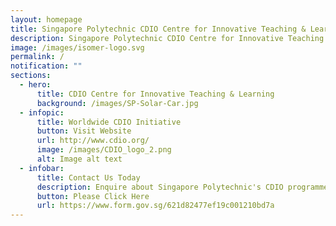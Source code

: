 ```yaml
---
layout: homepage
title: Singapore Polytechnic CDIO Centre for Innovative Teaching & Learning
description: Singapore Polytechnic CDIO Centre for Innovative Teaching & Learning
image: /images/isomer-logo.svg
permalink: /
notification: ""
sections:
  - hero:
      title: CDIO Centre for Innovative Teaching & Learning
      background: /images/SP-Solar-Car.jpg
  - infopic:
      title: Worldwide CDIO Initiative
      button: Visit Website
      url: http://www.cdio.org/
      image: /images/CDIO_logo_2.png
      alt: Image alt text
  - infobar:
      title: Contact Us Today
      description: Enquire about Singapore Polytechnic's CDIO programmes and/or events
      button: Please Click Here
      url: https://www.form.gov.sg/621d82477ef19c001210bd7a
---
```

